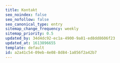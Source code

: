 ```yaml
---
title: Kontakt
seo_noindex: false
seo_nofollow: false
seo_canonical_type: entry
sitemap_change_frequency: weekly
sitemap_priority: 0.5
updated_by: 34d4dc92-ec1a-4900-9a81-ed8dd8606f23
updated_at: 1613896655
template: default
id: a2a41c54-09eb-4e08-8d84-1a856f2a42b7
---
```

